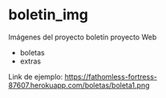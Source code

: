# boletin_img

Imágenes del proyecto boletín proyecto Web

- boletas
- extras

Link de ejemplo: https://fathomless-fortress-87607.herokuapp.com/boletas/boleta1.png